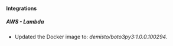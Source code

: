 
#### Integrations

##### AWS - Lambda

- Updated the Docker image to: *demisto/boto3py3:1.0.0.100294*.
